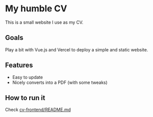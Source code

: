 # My humble CV

This is a small website I use as my CV.

## Goals
Play a bit with Vue.js and Vercel to deploy a simple and static website.

## Features
- Easy to update
- Nicely converts into a PDF (with some tweaks)

## How to run it
Check [cv-frontend/README.md](./cv-frontend/README.md)
